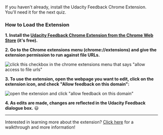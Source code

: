 If you haven't already, install the Udacity Feedback Chrome Extension. You'll need it for the next quiz.

### How to Load the Extension

**1. Install the [Udacity Feedback Chrome Extension from the Chrome Web Store](https://chrome.google.com/webstore/detail/udacity-front-end-feedbac/melpgahbngpgnbhhccnopmlmpbmdaeoi) (it's free).**

**2. Go to the Chrome extensions menu (chrome://extensions) and give the extension permission to run against file URLs.**

![click this checkbox in the chrome extensions menu that says "allow access to file urls"](//lh3.googleusercontent.com/3NpKWtS41VwZdDkhfeu_3WfBC-of1uU11IgNjdkDwZODi9pQneBbk0PvHRSct5KseHGUPC-wUlIUIfk9FTKZ=s0#w=1450&h=258)

**3. To use the extension, open the webpage you want to edit, click on the extension icon, and check "Allow feedback on this domain":**

![open the extension and click "allow feedback on this domain"](//lh3.googleusercontent.com/GPFSlZ9i28R88S7Pk3f7aaGOHVfU1CN1IDziG8Y3nivfoAKOTPbM6NXjW9-DhEm19ud1VX9DM8f4MNSW5a0=s0#w=1827&h=531)

**4. As edits are made, changes are reflected in the Udacity Feedback dialogue box.** 😃

---

Interested in learning more about the extension? [Click here](http://labs.udacity.com/udacity-feedback-extension/) for a walkthrough and more information!